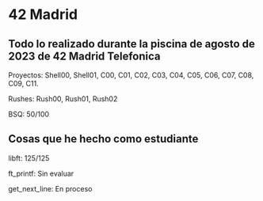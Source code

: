 # 42 Madrid

## Todo lo realizado durante la piscina de agosto de 2023 de 42 Madrid Telefonica

Proyectos: Shell00, Shell01, C00, C01, C02, C03, C04, C05, C06, C07, C08, C09, C11.

Rushes: Rush00, Rush01, Rush02

BSQ: 50/100

## Cosas que he hecho como estudiante

libft: 125/125

ft_printf: Sin evaluar

get_next_line: En proceso
